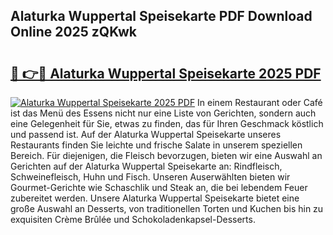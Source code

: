 ## Alaturka Wuppertal Speisekarte PDF Download Online 2025 zQKwk

# <h2><a href="http://gc6obn.nevu.top/?p=Alaturka+Wuppertal+Speisekarte">🔗 👉🔴 Alaturka Wuppertal Speisekarte 2025 PDF</a></h2>

[![Alaturka Wuppertal Speisekarte 2025 PDF](https://i.imgur.com/dBaPXMq.png)](http://gc6obn.nevu.top/?p=Alaturka+Wuppertal+Speisekarte)
In einem Restaurant oder Café ist das Menü des Essens nicht nur eine Liste von Gerichten, sondern auch eine Gelegenheit für Sie, etwas zu finden, das für Ihren Geschmack köstlich und passend ist. Auf der Alaturka Wuppertal Speisekarte unseres Restaurants finden Sie leichte und frische Salate in unserem speziellen Bereich. Für diejenigen, die Fleisch bevorzugen, bieten wir eine Auswahl an Gerichten auf der Alaturka Wuppertal Speisekarte an: Rindfleisch, Schweinefleisch, Huhn und Fisch. Unseren Auserwählten bieten wir Gourmet-Gerichte wie Schaschlik und Steak an, die bei lebendem Feuer zubereitet werden. Unsere Alaturka Wuppertal Speisekarte bietet eine große Auswahl an Desserts, von traditionellen Torten und Kuchen bis hin zu exquisiten Crème Brûlée und Schokoladenkapsel-Desserts.

